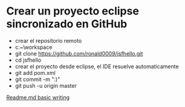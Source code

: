 # Crear un proyecto eclipse sincronizado en GitHub
- crear el repositorio remoto
- c:\~\workspace
- git clone https://github.com/ronald0009/jsfhello.git
- cd jsfhello
- crear el proyecto desde eclipse, el IDE resuelve automaticamente
- git add pom.xml
- git commit -m ":)"
- git push -u origin master

[Readme.md basic writing](https://help.github.com/articles/basic-writing-and-formatting-syntax/)
